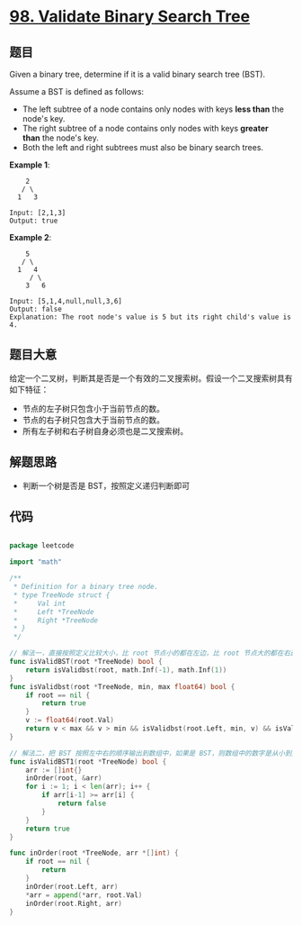 # [98. Validate Binary Search Tree](https://leetcode.com/problems/validate-binary-search-tree/)


## 题目

Given a binary tree, determine if it is a valid binary search tree (BST).

Assume a BST is defined as follows:

- The left subtree of a node contains only nodes with keys **less than** the node's key.
- The right subtree of a node contains only nodes with keys **greater than** the node's key.
- Both the left and right subtrees must also be binary search trees.

**Example 1**:

        2
       / \
      1   3
    
    Input: [2,1,3]
    Output: true

**Example 2**:

        5
       / \
      1   4
         / \
        3   6
    
    Input: [5,1,4,null,null,3,6]
    Output: false
    Explanation: The root node's value is 5 but its right child's value is 4.

## 题目大意

给定一个二叉树，判断其是否是一个有效的二叉搜索树。假设一个二叉搜索树具有如下特征：

- 节点的左子树只包含小于当前节点的数。
- 节点的右子树只包含大于当前节点的数。
- 所有左子树和右子树自身必须也是二叉搜索树。


## 解题思路

- 判断一个树是否是 BST，按照定义递归判断即可


## 代码

```go

package leetcode

import "math"

/**
 * Definition for a binary tree node.
 * type TreeNode struct {
 *     Val int
 *     Left *TreeNode
 *     Right *TreeNode
 * }
 */

// 解法一，直接按照定义比较大小，比 root 节点小的都在左边，比 root 节点大的都在右边
func isValidBST(root *TreeNode) bool {
	return isValidbst(root, math.Inf(-1), math.Inf(1))
}
func isValidbst(root *TreeNode, min, max float64) bool {
	if root == nil {
		return true
	}
	v := float64(root.Val)
	return v < max && v > min && isValidbst(root.Left, min, v) && isValidbst(root.Right, v, max)
}

// 解法二，把 BST 按照左中右的顺序输出到数组中，如果是 BST，则数组中的数字是从小到大有序的，如果出现逆序就不是 BST
func isValidBST1(root *TreeNode) bool {
	arr := []int{}
	inOrder(root, &arr)
	for i := 1; i < len(arr); i++ {
		if arr[i-1] >= arr[i] {
			return false
		}
	}
	return true
}

func inOrder(root *TreeNode, arr *[]int) {
	if root == nil {
		return
	}
	inOrder(root.Left, arr)
	*arr = append(*arr, root.Val)
	inOrder(root.Right, arr)
}

```